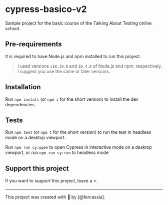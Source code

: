 # cypress-basico-v2

Sample project for the basic course of the Talking About Testing online school.

## Pre-requirements

It is required to have Node.js and npm installed to run this project.

> I used versions `v18.19.0` and `10.4.0` of Node.js and npm, respectively. I suggest you use the same or later versions.

## Installation

Run `npm install` (or `npm i` for the short version) to install the dev dependencies.

## Tests

Run `npm test` (or `npm t` for the short version) to run the test in headless mode on a desktop viewport.

Run `npm run cy:open` to open Cypress in interactive mode on a desktop viewport, or run `npm run cy:run` to headless mode

## Support this project

If you want to support this project, leave a ⭐.

___

This project was created with 💚 by [@fercassia].